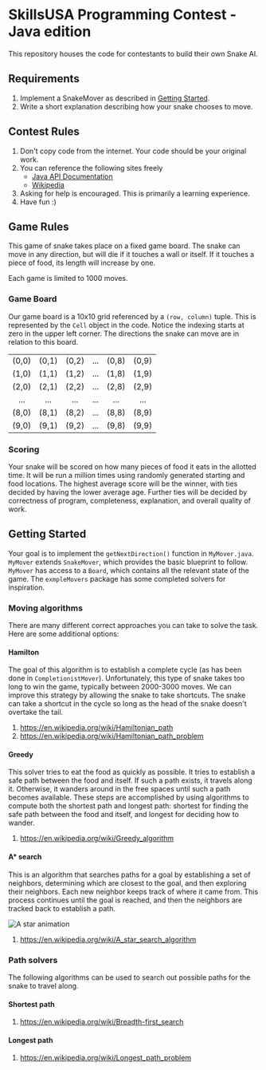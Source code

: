 # SkillsUSA Programming Contest - Java edition

This repository houses the code for contestants to build their own Snake AI.

## Requirements

1. Implement a SnakeMover as described in [Getting Started](#getting-started).
1. Write a short explanation describing how your snake chooses to move.

## Contest Rules

1. Don't copy code from the internet. Your code should be your original work.
1. You can reference the following sites freely
   * [Java API Documentation](https://docs.oracle.com/en/java/javase/11/docs/api/index.html)
   * [Wikipedia](https://en.wikipedia.org/wiki/Main_Page)
1. Asking for help is encouraged. This is primarily a learning experience.
1. Have fun :)

## Game Rules
This game of snake takes place on a fixed game board. The snake can move in any direction, but will die if it touches a wall or itself. If it touches a piece of food, its length will increase by one.

Each game is limited to 1000 moves.

### Game Board

Our game board is a 10x10 grid referenced by a `(row, column)` tuple. This is represented by the `Cell` object in the code. Notice the indexing starts at zero in the upper left corner. The directions the snake can move are in relation to this board.

|   |   |   |   |   |   |
|:---:|:---:|:---:|:---:|:---:|:---:|
|(0,0)|(0,1)|(0,2)|...|(0,8)|(0,9)|
|(1,0)|(1,1)|(1,2)|...|(1,8)|(1,9)|
|(2,0)|(2,1)|(2,2)|...|(2,8)|(2,9)|
|...|...|...|...|...|...|
|(8,0)|(8,1)|(8,2)|...|(8,8)|(8,9)|
|(9,0)|(9,1)|(9,2)|...|(9,8)|(9,9)|

### Scoring

Your snake will be scored on how many pieces of food it eats in the allotted time. It will be run a million times using randomly generated starting and food locations. The highest average score will be the winner, with ties decided by having the lower average age. Further ties will be decided by correctness of program, completeness, explanation, and overall quality of work.

## Getting Started

Your goal is to implement the `getNextDirection()` function in `MyMover.java`. `MyMover` extends `SnakeMover`, which provides the basic blueprint to follow. `MyMover` has access to a `Board`, which contains all the relevant state of the game. The `exmpleMovers` package has some completed solvers for inspiration.

### Moving algorithms

There are many different correct approaches you can take to solve the task. Here are some additional options:

#### Hamilton

The goal of this algorithm is to establish a complete cycle (as has been done in `CompletionistMover`). Unfortunately, this type of snake takes too long to win the game, typically between 2000-3000 moves. We can improve this strategy by allowing the snake to take shortcuts. The snake can take a shortcut in the cycle so long as the head of the snake doesn't overtake the tail.

1. https://en.wikipedia.org/wiki/Hamiltonian_path
1. https://en.wikipedia.org/wiki/Hamiltonian_path_problem

#### Greedy

This solver tries to eat the food as quickly as possible. It tries to establish a safe path between the food and itself. If such a path exists, it travels along it. Otherwise, it wanders around in the free spaces until such a path becomes available. These steps are accomplished by using algorithms to compute both the shortest path and longest path: shortest for finding the safe path between the food and itself, and longest for deciding how to wander.

1. https://en.wikipedia.org/wiki/Greedy_algorithm

#### A* search

This is an algorithm that searches paths for a goal by establishing a set of neighbors, determining which are closest to the goal, and then exploring their neighbors. Each new neighbor keeps track of where it came from. This process continues until the goal is reached, and then the neighbors are tracked back to establish a path.

![A star animation](https://upload.wikimedia.org/wikipedia/commons/5/5d/Astar_progress_animation.gif)

1. https://en.wikipedia.org/wiki/A_star_search_algorithm

### Path solvers

The following algorithms can be used to search out possible paths for the snake to travel along.

#### Shortest path

1. https://en.wikipedia.org/wiki/Breadth-first_search

#### Longest path

1. https://en.wikipedia.org/wiki/Longest_path_problem
